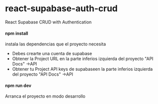 # react-supabase-auth-crud
React Supabase CRUD with Authentication

#### npm install 
instala las dependencias que el proyecto necesita

- Debes crearte una cuenta de supabase
- Obtener la Project URL en la parte inferios izquierda del proyecto "API Docs" ->API
- Obtener tu Project API keys de supabaseen la parte inferios izquierda del proyecto "API Docs" ->API

#### npm run dev
 Arranca el proyecto en modo desarrollo

